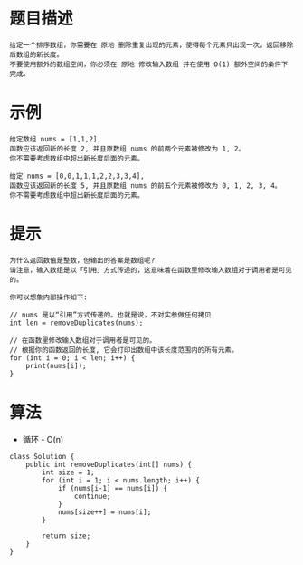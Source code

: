 # 题目描述
	给定一个排序数组，你需要在 原地 删除重复出现的元素，使得每个元素只出现一次，返回移除后数组的新长度。
	不要使用额外的数组空间，你必须在 原地 修改输入数组 并在使用 O(1) 额外空间的条件下完成。

# 示例
	给定数组 nums = [1,1,2], 
	函数应该返回新的长度 2, 并且原数组 nums 的前两个元素被修改为 1, 2。 
	你不需要考虑数组中超出新长度后面的元素。

	给定 nums = [0,0,1,1,1,2,2,3,3,4],
	函数应该返回新的长度 5, 并且原数组 nums 的前五个元素被修改为 0, 1, 2, 3, 4。
	你不需要考虑数组中超出新长度后面的元素。


# 提示
	为什么返回数值是整数，但输出的答案是数组呢?
	请注意，输入数组是以「引用」方式传递的，这意味着在函数里修改输入数组对于调用者是可见的。

	你可以想象内部操作如下:

	// nums 是以“引用”方式传递的。也就是说，不对实参做任何拷贝
	int len = removeDuplicates(nums);

	// 在函数里修改输入数组对于调用者是可见的。
	// 根据你的函数返回的长度, 它会打印出数组中该长度范围内的所有元素。
	for (int i = 0; i < len; i++) {
	    print(nums[i]);
	}

# 算法
* 循环 - O(n)
```
class Solution {
    public int removeDuplicates(int[] nums) {    	
    	int size = 1;
    	for (int i = 1; i < nums.length; i++) {
    		if (nums[i-1] == nums[i]) {
    			continue;
    		}
    		nums[size++] = nums[i];
    	}
    	
    	return size;
    }
}
```
